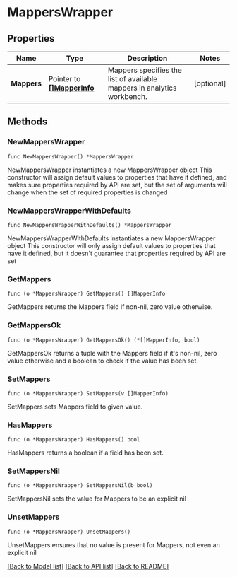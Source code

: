 # MappersWrapper

## Properties

Name | Type | Description | Notes
------------ | ------------- | ------------- | -------------
**Mappers** | Pointer to [**[]MapperInfo**](MapperInfo.md) | Mappers specifies the list of available mappers in analytics workbench. | [optional] 

## Methods

### NewMappersWrapper

`func NewMappersWrapper() *MappersWrapper`

NewMappersWrapper instantiates a new MappersWrapper object
This constructor will assign default values to properties that have it defined,
and makes sure properties required by API are set, but the set of arguments
will change when the set of required properties is changed

### NewMappersWrapperWithDefaults

`func NewMappersWrapperWithDefaults() *MappersWrapper`

NewMappersWrapperWithDefaults instantiates a new MappersWrapper object
This constructor will only assign default values to properties that have it defined,
but it doesn't guarantee that properties required by API are set

### GetMappers

`func (o *MappersWrapper) GetMappers() []MapperInfo`

GetMappers returns the Mappers field if non-nil, zero value otherwise.

### GetMappersOk

`func (o *MappersWrapper) GetMappersOk() (*[]MapperInfo, bool)`

GetMappersOk returns a tuple with the Mappers field if it's non-nil, zero value otherwise
and a boolean to check if the value has been set.

### SetMappers

`func (o *MappersWrapper) SetMappers(v []MapperInfo)`

SetMappers sets Mappers field to given value.

### HasMappers

`func (o *MappersWrapper) HasMappers() bool`

HasMappers returns a boolean if a field has been set.

### SetMappersNil

`func (o *MappersWrapper) SetMappersNil(b bool)`

 SetMappersNil sets the value for Mappers to be an explicit nil

### UnsetMappers
`func (o *MappersWrapper) UnsetMappers()`

UnsetMappers ensures that no value is present for Mappers, not even an explicit nil

[[Back to Model list]](../README.md#documentation-for-models) [[Back to API list]](../README.md#documentation-for-api-endpoints) [[Back to README]](../README.md)


